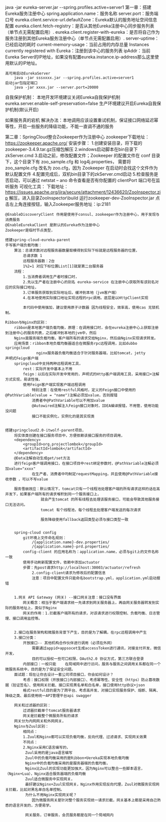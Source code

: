 
java -jar eureka-server.jar --spring.profiles.active=server1
第一章：搭建Eureka服务注册中心
	spring.application.name：服务名称
	server.port：服务端口号
	eureka.client.service-url.defaultZone：Eureka默认的服务地址空间信息配置
	eureka.client.fetch-registry：是否从其他Eureka注册中心同步服务列表（单节点无需配置启用）.
	eureka.client.register-with-eureka：是否将自己作为服务注册到其他Eureka服务注册中心（单节点无需配置启用）.
	server-uptime：已经启动的耗时
	current-memory-usage：当前占用的内存总量
	Instances currently registered with Eureka：注册到该中心的服务列表
	ipAddr：当前Eureka Server的IP地址，如果没有配置eureka.instance.ip-address那么这里使用默认的IP地址。
	
	高可用启动EurekaServer
		java -jar sssxxxx.jar --spring.profiles.active=server1
	启动jar包指定端口
		java -jar xxxx.jar --server.port=20000
		
自我保护机制：
	本地开发环境建议关闭Eureka自我保护机制
	eureka.server.enable-self-preservation=false
	生产环境建议开启Eureka自我保护机制(默认开启)
	
如果服务真的宕机
	解决办法：本地调用应该设置重试机制，保证接口网络延迟幂等性，开启一些服务的降级功能，不能一直调不通的服务
	
第二章：SpringCloud整合Zookeeper作为注册中心
	zookeeper下载地址：https://zookeeper.apache.org/
	安装步骤：
		1.创建安装目录，将下载的zookeeper-3.4.9.tar.gz压缩包解压
		2.windows启动脚本在bin目录下zkServer.cmd
		3.启动之前，修改配置文件；Zookeeper 的配置文件在 conf 目录下，这个目录下有 zoo_sample.cfg 和 log4j.properties，
		需要将 zoo_sample.cfg 改名为 zoo.cfg，因为 Zookeeper 在启动时会找这个文件作为默认配置文件
		4.配置完成后，双机bin目录下的zkServer.cmd启动
		5.检查服务是否启动，可以通过 netstat – ano 命令查看是否有你配置的 clientPort 端口号在监听服务
	可视化工具：
		下载地址：https://issues.apache.org/jira/secure/attachment/12436620/ZooInspector.zip
		解压，进入目录ZooInspector\build
		运行zookeeper-dev-ZooInspector.jar
		点击左上角连接按钮，输入Zookeeper服务地址：ip:2181

	@EnableDiscoveryClient 作用是使用于consul、zookeeper作为注册中心，用于发现与消费服务
	@EnableEurekaClient 是默认的Eureka作为注册中心
	Zookeeper是临时节点类型，
	
	搭建spring-cloud-eureka-parent
	手写客户端负载均衡：
		算法：总请求数对远程服务器数量取模得到实际下标就是远程服务器的位置，
			总请求数 1
			远程服务器数：2台
			1%2=1 对应下标位置List[1]就是第二台服务器
		流程：
			1.当消费者调用生产者时接口时，
			2.先以生产者在注册中心的别名 eureka-service 在注册中心获取所有该别名对应的实际接口地址，
			3.订单服务获取到实际地址后，缓冲到本地（jvm客户端）
			4.在本地使用实际接口地址实现远程的rpc调用。底层是以HttpClient实现
			
			本代码中使用强加，建议使用原子计数器 因为线程安全，效率高，使用cas 无锁机制。
			
	Ribbon与Nginx的区别：
		ribbon是本地客户端负载均衡，原理：在调用接口时，会在eureka注册中心上获取注册到注册中心的服务列表，之后缓冲到本地的jvm中，然后
		Nginx是服务端负载均衡，客户端所有的请求交给Nginx，然后由Nginx实现请求转发。
		应用场景：ribbon本地负载均衡器适合在微服务rpc远程调用，比如dubbo springcloud
				  nginx服务器负载均衡适合于针对服务器端，比如tomcat，jetty
	声明式Feign客户端
		springcloud中支持两种远程调用工具，
			rest：实际开发中基本上不用
			feign：以后在实际开发中常用的，声明式的Http客户端调用工具，采用接口+注解方式实现，易读性强，
			使用Feign客户端实现客户端远程调用
				特别注意：在使用restful风格时，定义的Feign接口中使用的@PathVariable(value = "name")注解必须加value，否则报错
				消费者中@PathVariable可以不用加value
				@Autowired注解注入Feign接口对象时，IDEA编译报错，不用管，使用功能没问题
				接口不能实例化，实例化的是其实现类
		
		
	搭建springcloud2.0-itwolf-parent项目，	
		将实体类创建在接口服务项目中，方便依赖该接口服务的项目调用，
		<dependency>
            <groupId>org.projectlombok</groupId>
            <artifactId>lombok</artifactId>
        </dependency>
		@Data注解自动生成get/set方法
		进行feign客户端调用接口，在接口项目中rest绑定参数时，@PathVariable注解必须加value="xxxx"
				在生产者、消费者中均制定requestMapping，并且使用@PathVariable接收参数 ，可以不写value
				
		服务雪崩效应：默认情况下，tomcat只有一个线程池处理客户端的所有请求这样的话在高并发下，如果客户端所有的请求堆积到同一个服务接口上，
					就会产生tomcat 的所有线程去处理该服务接口，可能会导致其他服务接口无法访问。
					tomcat 有个线程池，每个线程去处理客户端发送的每次请求
					
					服务降级使用fallback返回类型必须与接口类型一致
					
		
		spring-cloud config
			git环境上文件命名规则：
				/{application.name}-dev.properties/ 
				/{application.name}-prd.properties/
			config-client 的应用名称为：application.name，必须与git上的文件名称一致
			使用手动刷新配置文件，依赖中添加actuator
			步骤：先post请求http://localhost:30003/actuator/refresh
				2.config-client请求为修改后的配置信息
				注意：项目中配置文件只能命名bootstrap.yml，application.yml启动报错 
				
			
		1.网关 API Gateway (网关) --接口网关注意：接口没有界面
			网关概念：相当于客户端请求统一先请求到网关服务器上，再由网关服务器转发到实际的服务地址上，类似于Nginx
			网关的作用：1.拦截客户端所有的请求，对该请求进行权限控制、负载均衡、日志管理、接口调用监控等。
			
			
		2.接口在服务架构和微服务背景下产生，目的是为了解耦，在rpc远程调用中产生
		3.接口分类：
			开放接口-- 其他机构合作伙伴进行调用（必须在外网）
				需要通过appid+appsocet生成accessToken进行通讯，对接支付开发，微信开发，
				目的可以授权一些可口权限，OAuth2.0 协议方式，第三方联合登录
			内部接口：一般只能    在局域网中进行访问，服务与服务之间调用关系都在同一个微服务系统中，目的是为了保证安全问题。
		面试题：现在让你去设计一套公司项目接口，你会如何设计？
			考虑：接口权限（开放接口|内部接口）、考虑幂等性、安全性（https）防止篡改数据（验证签名）、使用网关拦截、接口实现黑名单和白名单，接口使用http协议+json
			格式restful目的是为了跨平台、考虑高并发、对接口实现服务保护、熔断、隔离、降级之类、最后使用统一API管理平台api swagger
		
		网关和过滤器的区别：
			过滤器拦截单个tomcat服务器请求
			网关是拦截整个微服务所有的请求
		网关分为内网网关和外网网关，
		Nginx与Zuul区别：
			相同点：
			1.Zuul和Nginx都可以实现负载均衡，反向代理、过滤请求、实现网关效果
			不同点：
			2.Nginx采用C语言编写的，
			 Zuul采用的是java语言编写
			 Zuul中的负载均衡采用的是Ribbon+Uereka实现本地负载均衡
			 Nginx中的负载均衡采用的是服务器端的负载均衡，
			 Nginx比Zuul的实现功能更加强大，因为Nginx可以整合一些脚本语言，（Nginx+Lua），Nginx适合服务器端的负载均衡
			 Zuul适合微服务中实现网关，
			 最好建议Nginx+Zuul实现网关，Nginx作用实现反向代理，Zuul对微服务实现网关拦截，比如对黑名单白名单控制。
			 为什么不用Nginx实现网关呢？
				因为微服务网关是针对整个服务实现统一请求拦截，网关基本上都是采用自己熟悉的语言开发的，方便易学。
			 
			 网关服务，订单服务，会员服务都是在同一个局域网内
			 
		
		
		
		
		
	
		
